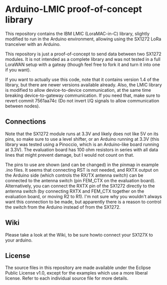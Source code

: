 Arduino-LMIC proof-of-concept library
=====================================
This repository contains the IBM LMIC (LoraMAC-in-C) library, slightly
modified to run in the Arduino environment, allowing using the SX1272
LoRa tranceiver with an Arduino.

This repository is just a proof-of-concept to send data between two
SX1272 modules. It is not intended as a complete library and was not
tested in a full LoraWAN setup with a gateay (though feel free to fork
it and turn it into one if you want).

If you want to actually use this code, note that it contains version 1.4
of the library, but there are newer versions available already. Also,
the LMIC library is modified to allow device-to-device communication,
at the same time breaking device-to-gateway communication. If you need
that, make sure to revert commit 7561aa74c (Do not invert I/Q signals to
allow communication between nodes).

Connections
-----------
Note that the SX1272 module runs at 3.3V and likely does not like 5V on
its pins, so make sure to use a level shifter, or an Arduino running at
3.3V (this library was tested using a Pinoccio, which is an Arduino-like
board running at 3.3V). The evaluation board has 100 ohm resistors in
series with all data lines that might prevent damage, but I would not
count on that.

The pins to use are shown (and can be changed) in the pinmap in example
.ino files. It seems that connecting RST is not needed, and RXTX output on the
Arduino side (which controls the RX/TX antenna switch) can be connected
to the antenna switch (pin FEM\_CTX on the evaluation board).
Alternatively, you can connect the RXTX pin of the SX1272 directly to
the antenna switch (by connecting RXTX and FEM\_CTX together on the
evaluation board, or moving R2 to R1). I'm not sure why you wouldn't
always want this connection to be made, but apparently there is a reason
to control the switch from the Arduino instead of from the SX1272.

Wiki
-----------
Please take a look at the Wiki, to be sure howto connect your SX127X to your arduino.

License
-------
The source files in this repository are made available under the Eclipse
Public License v1.0, except for the examples which use a more liberal
license. Refer to each individual source file for more details.

